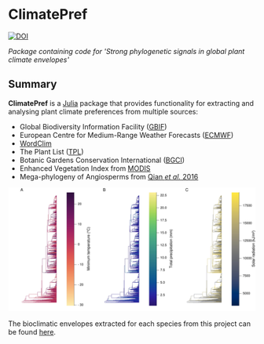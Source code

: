 # ClimatePref

[![DOI](https://zenodo.org/badge/480425198.svg)](https://zenodo.org/badge/latestdoi/480425198)

*Package containing code for 'Strong phylogenetic signals in global plant climate envelopes'*

## Summary

**ClimatePref** is a [Julia](http://www.julialang.org) package that provides functionality for extracting and analysing plant climate preferences from multiple sources:

- Global Biodiversity Information Facility ([GBIF](https://www.gbif.org))
- European Centre for Medium-Range Weather Forecasts ([ECMWF](https://www.ecmwf.int))
- [WordClim](https://worldclim.org)
- The Plant List ([TPL](http://www.theplantlist.org))
- Botanic Gardens Conservation International ([BGCI](https://www.bgci.org))
- Enhanced Vegetation Index from [MODIS](https://modis.gsfc.nasa.gov)
- Mega-phylogeny of Angiosperms from [Qian *et al.* 2016](https://doi.org/10.1093/jpe/rtv047)

![](docs/tree.jpg)

The bioclimatic envelopes extracted for each species from this project can be found [here](https://catalogue.ceh.ac.uk/documents/ca339c86-3674-4030-b891-35326e71141e).
